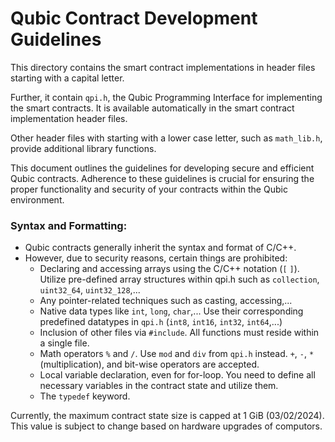 # Qubic Contract Development Guidelines

This directory contains the smart contract implementations in header files starting with a capital letter. 

Further, it contain `qpi.h`, the Qubic Programming Interface for implementing the smart contracts.
It is available automatically in the smart contract implementation header files.

Other header files with starting with a lower case letter, such as `math_lib.h`, provide additional library functions.

This document outlines the guidelines for developing secure and efficient Qubic contracts. Adherence to these guidelines is crucial for ensuring the proper functionality and security of your contracts within the Qubic environment.

### Syntax and Formatting:
- Qubic contracts generally inherit the syntax and format of C/C++.
- However, due to security reasons, certain things are prohibited:
  - Declaring and accessing arrays using the C/C++ notation (`[` `]`). Utilize pre-defined array structures within qpi.h such as `collection`, `uint32_64`, `uint32_128`,...
  - Any pointer-related techniques such as casting, accessing,...
  - Native data types like `int`, `long`, `char`,... Use their corresponding predefined datatypes in `qpi.h` (`int8`, `int16`, `int32`, `int64`,...)
  - Inclusion of other files via `#include`. All functions must reside within a single file.
  - Math operators `%` and `/`. Use `mod` and `div` from `qpi.h` instead. `+`, `-`, `*`(multiplication), and bit-wise operators are accepted.
  - Local variable declaration, even for for-loop. You need to define all necessary variables in the contract state and utilize them.
  - The `typedef` keyword.
 
Currently, the maximum contract state size is capped at 1 GiB (03/02/2024). This value is subject to change based on hardware upgrades of computors.
